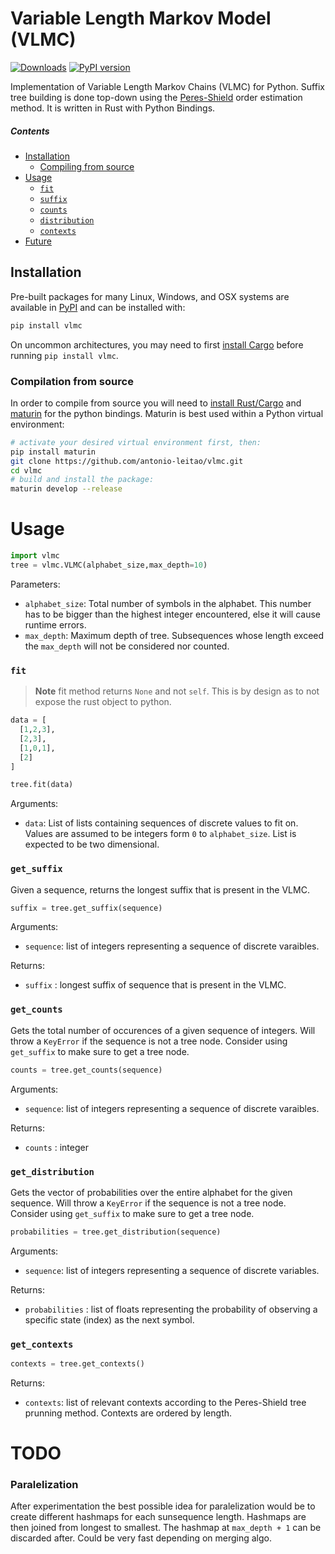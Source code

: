 # Variable Length Markov Model (VLMC)

[![Downloads](https://pepy.tech/badge/vlmc)](https://pepy.tech/project/vlmc) 
[![PyPI version](https://badge.fury.io/py/vlmc.svg)](https://pypi.org/project/vlmc/)

Implementation of Variable Length Markov Chains (VLMC) for Python.
Suffix tree building is done top-down using the [Peres-Shield](https://link.springer.com/chapter/10.1007/11557067_24) order estimation method.
It is written in Rust with Python Bindings.

##### Contents
  - [Installation](#installation)
    * [Compiling from source](#compilation-from-source)  
  - [Usage](#usage)
    - [`fit`](#fit)
    - [`suffix`](#get_suffix)
    - [`counts`](#get_counts)
    - [`distribution`](#get_distribution)
    - [`contexts`](#get_contexts)
  - [Future](#todo)


## Installation

Pre-built packages for many Linux, Windows, and OSX systems are available
in [PyPI](https://pypi.org/project/vlmc/) and can be installed with:

```sh
pip install vlmc
```
On uncommon architectures, you may need to first
[install Cargo](https://doc.rust-lang.org/cargo/getting-started/installation.html) before running `pip install vlmc`.
### Compilation from source

In order to compile from source you will need to [install Rust/Cargo](https://doc.rust-lang.org/cargo/getting-started/installation.html) and [maturin](https://github.com/PyO3/maturin#maturin) for the python bindings.
Maturin is best used within a Python virtual environment:

```sh
# activate your desired virtual environment first, then:
pip install maturin
git clone https://github.com/antonio-leitao/vlmc.git
cd vlmc
# build and install the package:
maturin develop --release
```

# Usage

```python
import vlmc
tree = vlmc.VLMC(alphabet_size,max_depth=10)
```
Parameters:
- `alphabet_size`: Total number of symbols in the alphabet. This number has to be bigger than the highest integer encountered, else it will cause runtime errors. 
- `max_depth`: Maximum depth of tree. Subsequences whose length exceed the `max_depth` will not be considered nor counted. 

### `fit`

> **Note**
> fit method returns `None` and not `self`. This is by design as to not expose the rust object to python.

```python
data = [
  [1,2,3],
  [2,3],
  [1,0,1],
  [2]
]

tree.fit(data)
```

Arguments:
- `data`: List of lists containing sequences of discrete values to fit on. Values are assumed to be integers form `0` to `alphabet_size`. List is expected to be two dimensional.

### `get_suffix`
Given a sequence, returns the longest suffix that is present in the VLMC.

```python
suffix = tree.get_suffix(sequence)
```
Arguments:
- `sequence`: list of integers representing a sequence of discrete varaibles. 

Returns:
- `suffix` : longest suffix of sequence that is present in the VLMC. 

### `get_counts`
Gets the total number of occurences of a given sequence of integers.
Will throw a `KeyError` if the sequence is not a tree node. Consider using `get_suffix` to make sure to get a tree node.

```python
counts = tree.get_counts(sequence)
```
Arguments:
- `sequence`: list of integers representing a sequence of discrete varaibles.
 
Returns:
- `counts` : integer 

### `get_distribution`
Gets the vector of probabilities over the entire alphabet for the given sequence.
Will throw a `KeyError` if the sequence is not a tree node. Consider using `get_suffix` to make sure to get a tree node.

```python
probabilities = tree.get_distribution(sequence)
```
Arguments:
- `sequence`: list of integers representing a sequence of discrete variables. 

Returns:
- `probabilities` : list of floats representing the probability of observing a specific state (index) as the next symbol.

### `get_contexts`

```python
contexts = tree.get_contexts()
```
Returns:
- `contexts`: list of relevant contexts according to the Peres-Shield tree prunning method. Contexts are ordered by length.

# TODO
### Paralelization
After experimentation the best possible idea for paralelization would be to create different hashmaps for each sunsequence length.
Hashmaps are then joined from longest to smallest.
The hashmap at `max_depth + 1` can be discarded after.
Could be very fast depending on merging algo.


